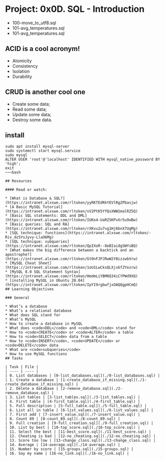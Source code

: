 # Project: 0x0D. SQL - Introduction
- 100-move_to_utf8.sql
- 101-avg_temperatures.sql
- 101-avg_temperatures.sql

## ACID is a cool acronym!
- Atomicity
- Consistency
- Isolation
- Durability
## CRUD is another cool one
- Create some data;
- Read some data;
- Update some data;
- Destroy some data.
## install
~~~
sudo apt install mysql-server
sudo systemctl start mysql.service
sudo mysql
ALTER USER 'root'@'localhost' IDENTIFIED WITH mysql_native_password BY 'high';
exit
~~~bash

## Resources

#### Read or watch:

* [What is Database & SQL?](https://intranet.alxswe.com/rltoken/yyRKTEdRkYEVlRgZPbasjw)
* [A Basic MySQL Tutorial](https://intranet.alxswe.com/rltoken/sV2PtK5YfQsXWW1malRZ5Q)
* [Basic SQL statements: DDL and DML](https://intranet.alxswe.com/rltoken/IUKo4-UaRZSKPvXr5u9oBw)
* [Basic queries: SQL and RA](https://intranet.alxswe.com/rltoken/rXKvu2u7vg1Hj6bnX7UgMg)
* [SQL technique: functions](https://intranet.alxswe.com/rltoken/-Riv_dzSYsJyvy-LlaO6Mg)
* [SQL technique: subqueries](https://intranet.alxswe.com/rltoken/QpIXoR--8eBIaidgSWYsBQ)
* [What makes the big difference between a backtick and an apostrophe?](https://intranet.alxswe.com/rltoken/Gt0nFJPJRwW2Y0izzwbVrw)
* [MySQL Cheat Sheet](https://intranet.alxswe.com/rltoken/1oU1LwCksQLXjs6fZYezrw)
* [MySQL 8.0 SQL Statement Syntax](https://intranet.alxswe.com/rltoken/HmdmLiYBM0Q34iCYPWd9XQ)
* [installing MySQL in Ubuntu 20.04](https://intranet.alxswe.com/rltoken/IpYI9rgbwfjxOAQQgpHCmQ)
## Learning Objectives

### General

* What’s a database
* What’s a relational database
* What does SQL stand for
* What’s MySQL
* How to create a database in MySQL
* What does <code>DDL</code> and <code>DML</code> stand for
* How to <code>CREATE</code> or <code>ALTER</code> a table
* How to <code>SELECT</code> data from a table
* How to <code>INSERT</code>, <code>UPDATE</code> or <code>DELETE</code> data
* What are <code>subqueries</code>
* How to use MySQL functions
## Tasks

| Task | File |
| ---- | ---- |
| 0. List databases | [0-list_databases.sql](./0-list_databases.sql) |
| 1. Create a database | [1-create_database_if_missing.sql](./1-create_database_if_missing.sql) |
| 2. Delete a database | [2-remove_database.sql](./2-remove_database.sql) |
| 3. List tables | [3-list_tables.sql](./3-list_tables.sql) |
| 4. First table | [4-first_table.sql](./4-first_table.sql) |
| 5. Full description | [5-full_table.sql](./5-full_table.sql) |
| 6. List all in table | [6-list_values.sql](./6-list_values.sql) |
| 7. First add | [7-insert_value.sql](./7-insert_value.sql) |
| 8. Count 89 | [8-count_89.sql](./8-count_89.sql) |
| 9. Full creation | [9-full_creation.sql](./9-full_creation.sql) |
| 10. List by best | [10-top_score.sql](./10-top_score.sql) |
| 11. Select the best | [11-best_score.sql](./11-best_score.sql) |
| 12. Cheating is bad | [12-no_cheating.sql](./12-no_cheating.sql) |
| 13. Score too low | [13-change_class.sql](./13-change_class.sql) |
| 14. Average | [14-average.sql](./14-average.sql) |
| 15. Number by score | [15-groups.sql](./15-groups.sql) |
| 16. Say my name | [16-no_link.sql](./16-no_link.sql) |
